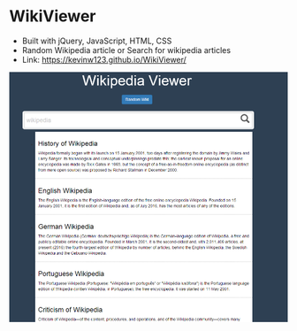 # WikiViewer
- Built with jQuery, JavaScript, HTML, CSS
- Random Wikipedia article or Search for wikipedia articles
- Link: https://kevinw123.github.io/WikiViewer/

![ScreenShot](/img/image.png)
